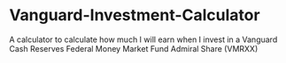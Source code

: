 # Vanguard-Investment-Calculator
A calculator to calculate how much I will earn when I invest in a Vanguard Cash Reserves Federal Money Market Fund Admiral Share (VMRXX)
